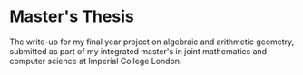 # Master's Thesis

The write-up for my final year project on algebraic and arithmetic geometry, submitted as part of my integrated master's in joint mathematics and computer science at Imperial College London.
